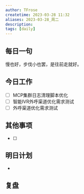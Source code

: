```yaml
---
author: TFrose
createtime: 2023-03-28 11:32
aliases: 2023-03-28_周二
description:
tags: [daily]
---
```


## 每日一句
慢也好，步伐小也罢，是往前走就好。

## 今日工作
- [ ] MCP集群日志清理脚本优化
- [ ] 智能IVR外呼渠道优化需求测试
- [ ] 外呼渠道优化需求测试

## 其他事项
- [ ] 

## 明日计划
- 

## 复盘

